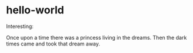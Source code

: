 # hello-world

Interesting:

Once upon a time there was a princess living in the dreams.
Then the dark times came and took that dream away.
